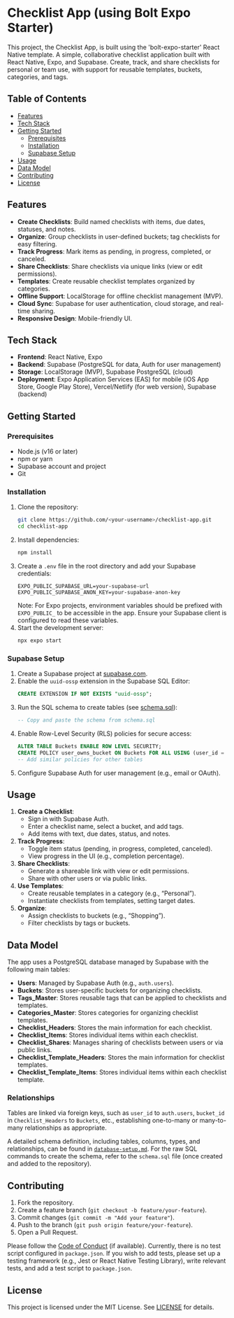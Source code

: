 # Checklist App (using Bolt Expo Starter)

This project, the Checklist App, is built using the 'bolt-expo-starter' React Native template. A simple, collaborative checklist application built with React Native, Expo, and Supabase. Create, track, and share checklists for personal or team use, with support for reusable templates, buckets, categories, and tags.

## Table of Contents
- [Features](#features)
- [Tech Stack](#tech-stack)
- [Getting Started](#getting-started)
  - [Prerequisites](#prerequisites)
  - [Installation](#installation)
  - [Supabase Setup](#supabase-setup)
- [Usage](#usage)
- [Data Model](#data-model)
- [Contributing](#contributing)
- [License](#license)

## Features
- **Create Checklists**: Build named checklists with items, due dates, statuses, and notes.
- **Organize**: Group checklists in user-defined buckets; tag checklists for easy filtering.
- **Track Progress**: Mark items as pending, in progress, completed, or canceled.
- **Share Checklists**: Share checklists via unique links (view or edit permissions).
- **Templates**: Create reusable checklist templates organized by categories.
- **Offline Support**: LocalStorage for offline checklist management (MVP).
- **Cloud Sync**: Supabase for user authentication, cloud storage, and real-time sharing.
- **Responsive Design**: Mobile-friendly UI.

## Tech Stack
- **Frontend**: React Native, Expo
- **Backend**: Supabase (PostgreSQL for data, Auth for user management)
- **Storage**: LocalStorage (MVP), Supabase PostgreSQL (cloud)
- **Deployment**: Expo Application Services (EAS) for mobile (iOS App Store, Google Play Store), Vercel/Netlify (for web version), Supabase (backend)

## Getting Started

### Prerequisites
- Node.js (v16 or later)
- npm or yarn
- Supabase account and project
- Git

### Installation
1. Clone the repository:
   ```bash
   git clone https://github.com/<your-username>/checklist-app.git
   cd checklist-app
   ```
2. Install dependencies:
   ```bash
   npm install
   ```
3. Create a `.env` file in the root directory and add your Supabase credentials:
   ```env
   EXPO_PUBLIC_SUPABASE_URL=your-supabase-url
   EXPO_PUBLIC_SUPABASE_ANON_KEY=your-supabase-anon-key
   ```
   Note: For Expo projects, environment variables should be prefixed with `EXPO_PUBLIC_` to be accessible in the app. Ensure your Supabase client is configured to read these variables.
4. Start the development server:
   ```bash
   npx expo start
   ```

### Supabase Setup
1. Create a Supabase project at [supabase.com](https://supabase.com).
2. Enable the `uuid-ossp` extension in the Supabase SQL Editor:
   ```sql
   CREATE EXTENSION IF NOT EXISTS "uuid-ossp";
   ```
3. Run the SQL schema to create tables (see [schema.sql](schema.sql)):
   ```sql
   -- Copy and paste the schema from schema.sql
   ```
4. Enable Row-Level Security (RLS) policies for secure access:
   ```sql
   ALTER TABLE Buckets ENABLE ROW LEVEL SECURITY;
   CREATE POLICY user_owns_bucket ON Buckets FOR ALL USING (user_id = auth.uid() OR user_id IS NULL);
   -- Add similar policies for other tables
   ```
5. Configure Supabase Auth for user management (e.g., email or OAuth).

## Usage
1. **Create a Checklist**:
   - Sign in with Supabase Auth.
   - Enter a checklist name, select a bucket, and add tags.
   - Add items with text, due dates, status, and notes.
2. **Track Progress**:
   - Toggle item status (pending, in progress, completed, canceled).
   - View progress in the UI (e.g., completion percentage).
3. **Share Checklists**:
   - Generate a shareable link with view or edit permissions.
   - Share with other users or via public links.
4. **Use Templates**:
   - Create reusable templates in a category (e.g., “Personal”).
   - Instantiate checklists from templates, setting target dates.
5. **Organize**:
   - Assign checklists to buckets (e.g., “Shopping”).
   - Filter checklists by tags or buckets.

## Data Model
The app uses a PostgreSQL database managed by Supabase with the following main tables:
- **Users**: Managed by Supabase Auth (e.g., `auth.users`).
- **Buckets**: Stores user-specific buckets for organizing checklists.
- **Tags_Master**: Stores reusable tags that can be applied to checklists and templates.
- **Categories_Master**: Stores categories for organizing checklist templates.
- **Checklist_Headers**: Stores the main information for each checklist.
- **Checklist_Items**: Stores individual items within each checklist.
- **Checklist_Shares**: Manages sharing of checklists between users or via public links.
- **Checklist_Template_Headers**: Stores the main information for checklist templates.
- **Checklist_Template_Items**: Stores individual items within each checklist template.

### Relationships
Tables are linked via foreign keys, such as `user_id` to `auth.users`, `bucket_id` in `Checklist_Headers` to `Buckets`, etc., establishing one-to-many or many-to-many relationships as appropriate.

A detailed schema definition, including tables, columns, types, and relationships, can be found in [`database-setup.md`](./database-setup.md). For the raw SQL commands to create the schema, refer to the `schema.sql` file (once created and added to the repository).

## Contributing
1. Fork the repository.
2. Create a feature branch (`git checkout -b feature/your-feature`).
3. Commit changes (`git commit -m "Add your feature"`).
4. Push to the branch (`git push origin feature/your-feature`).
5. Open a Pull Request.

Please follow the [Code of Conduct](CODE_OF_CONDUCT.md) (if available).
Currently, there is no test script configured in `package.json`. If you wish to add tests, please set up a testing framework (e.g., Jest or React Native Testing Library), write relevant tests, and add a test script to `package.json`.

## License
This project is licensed under the MIT License. See [LICENSE](LICENSE) for details.